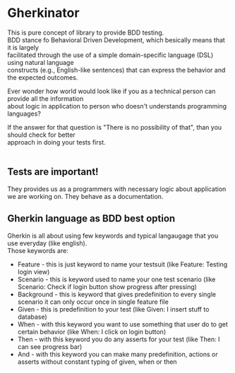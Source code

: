# Gherkinator

This is pure concept of library to provide BDD testing. </br>
BDD stance fo Behavioral Driven Development, which besically means that it is largely </br>
facilitated through the use of a simple domain-specific language (DSL) using natural language </br> 
constructs (e.g., English-like sentences) that can express the behavior and the expected outcomes. </br> 

Ever wonder how world would look like if you as a technical person can provide all the information </br> 
about logic in application to person who doesn't understands programming languages? </br> 

If the answer for that question is "There is no possibility of that", than you should check for better </br> 
approach in doing your tests first. </br> 
</br> 
## Tests are important! </br> 

They provides us as a programmers with necessary logic about application we are working on. They behave as a documentation. </br>

## Gherkin language as BDD best option </br>

Gherkin is all about using few keywords and typical langaugage that you use everyday (like english). </br>
Those keywords are: </br>
* Feature - this is just keyword to name your testsuit (like Feature: Testing login view)</br>
* Scenario - this is keyword used to name your one test scenario (like Scenario: Check if login button show progress after pressing)</br>
* Background - this is keyword that gives predefinition to every single scenario it can only occur once in single feature file</br>
* Given - this is predefinition to your test (like Given: I insert stuff to database) </br>
* When - with this keyword you want to use something that user do to get certain behavior (like When: I click on login button)</br>
* Then - with this keyword you do any asserts for your test (like Then: I can see progress bar) </br>
* And - with this keyword you can make many predefinition, actions or asserts without constant typing of given, when or then </br>
